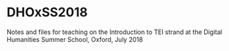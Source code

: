 # DHOxSS2018
Notes and files for teaching on the Introduction to TEI strand at the Digital Humanities Summer School, Oxford, July 2018
